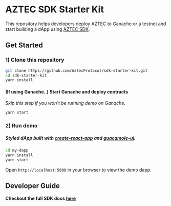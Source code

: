 # AZTEC SDK Starter Kit

This repository helps developers deploy AZTEC to Ganache or a testnet and start building a dApp using [AZTEC SDK](https://docs.aztecprotocol.com).

## Get Started

### 1) Clone this repository

```sh
git clone https://github.com/AztecProtocol/sdk-starter-kit.git
cd sdk-starter-kit
yarn install
```

#### (If using Ganache..) Start Ganache and deploy contracts

_Skip this step if you won't be running demo on Ganache._

```sh
yarn start
```

### 2) Run demo

##### Styled dApp built with [create-react-app](https://github.com/facebook/create-react-app) and [guacamole-ui](https://github.com/AztecProtocol/guacamole-ui):

```sh
cd my-dapp
yarn install
yarn start
```

Open `http://localhost:5000` in your browser to view the demo dapp.


## Developer Guide

**Checkout the full SDK docs [here](https://docs.aztecprotocol.com/#/SDK/Getting%20started)**
